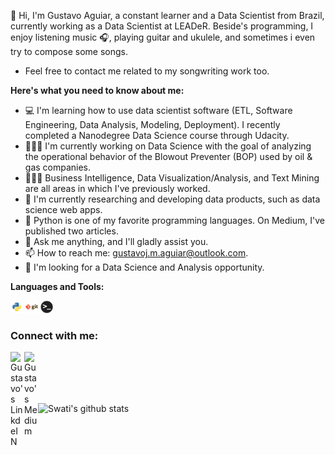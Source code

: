 👋 Hi, I'm Gustavo Aguiar, a constant learner and a Data Scientist from Brazil, currently working as a Data Scientist at LEADeR. Beside's programming, I enjoy listening music 🎧, playing guitar and ukulele, and sometimes i even try to compose some songs.
* Feel free to contact me related to my songwriting work too.

**Here's what you need to know about me:**

* 💻 I'm learning how to use data scientist software (ETL, Software Engineering, Data Analysis, Modeling, Deployment). I recently completed a Nanodegree Data Science course through Udacity.
* 👨🏽‍💻 I'm currently working on Data Science with the goal of analyzing the operational behavior of the Blowout Preventer (BOP) used by oil & gas companies.
* 👨🏽‍💻 Business Intelligence, Data Visualization/Analysis, and Text Mining are all areas in which I've previously worked.
* 🌱 I'm currently researching and developing data products, such as data science web apps.
* 🐍 Python is one of my favorite programming languages. On Medium, I've published two articles. 
* 💬 Ask me anything, and I'll gladly assist you.
* 📫 How to reach me: gustavoj.m.aguiar@outlook.com.
* 💼 I'm looking for a Data Science and Analysis opportunity.

**Languages and Tools:**  

<code><img height="20" src="https://raw.githubusercontent.com/github/explore/80688e429a7d4ef2fca1e82350fe8e3517d3494d/topics/python/python.png"></code>
<code><img height="20" src="https://raw.githubusercontent.com/github/explore/80688e429a7d4ef2fca1e82350fe8e3517d3494d/topics/git/git.png"></code>
<code><img height="20" src="https://raw.githubusercontent.com/github/explore/80688e429a7d4ef2fca1e82350fe8e3517d3494d/topics/terminal/terminal.png"></code>

### Connect with me:
<a href="https://www.linkedin.com/in/gjmaguiar/?locale=en_US">
  <img align="left" alt="Gustavo's LinkdeIN" width="22px" src="https://cdn.jsdelivr.net/npm/simple-icons@v3/icons/linkedin.svg" />
</a>
<a href="https://medium.com/@gustavoaguiar_21700">
  <img align="left" alt="Gustavo's Medium" width="22px" src="https://cdn.jsdelivr.net/npm/simple-icons@v3/icons/medium.svg" />
</a>
<br />
<br />
<br />
<br />

![Swati's github stats](https://github-readme-stats.vercel.app/api?username=DataScientist-GustavoAguiar&show_icons=true&hide_border=true&theme=radical)
